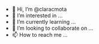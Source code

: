 - 👋 Hi, I’m @claracmota
- 👀 I’m interested in ...
- 🌱 I’m currently learning ...
- 💞️ I’m looking to collaborate on ...
- 📫 How to reach me ...

<!---
claracmota/claracmota is a ✨ special ✨ repository because its `README.md` (this file) appears on your GitHub profile.
You can click the Preview link to take a look at your changes.
--->
